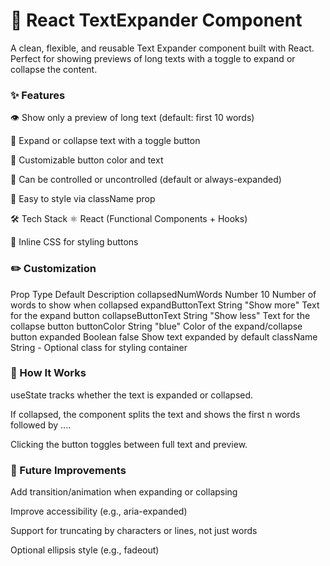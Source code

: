 # 📝 React TextExpander Component

A clean, flexible, and reusable Text Expander component built with React. Perfect for showing previews of long texts with a toggle to expand or collapse the content.

### ✨ Features

👁️ Show only a preview of long text (default: first 10 words)

🔘 Expand or collapse text with a toggle button

🎨 Customizable button color and text

🧩 Can be controlled or uncontrolled (default or always-expanded)

🧱 Easy to style via className prop

🛠 Tech Stack
⚛️ React (Functional Components + Hooks)

💅 Inline CSS for styling buttons

### ✏️ Customization

Prop Type Default Description
collapsedNumWords Number 10 Number of words to show when collapsed
expandButtonText String "Show more" Text for the expand button
collapseButtonText String "Show less" Text for the collapse button
buttonColor String "blue" Color of the expand/collapse button
expanded Boolean false Show text expanded by default
className String - Optional class for styling container

### 🧠 How It Works

useState tracks whether the text is expanded or collapsed.

If collapsed, the component splits the text and shows the first n words followed by ....

Clicking the button toggles between full text and preview.

### 🧪 Future Improvements

Add transition/animation when expanding or collapsing

Improve accessibility (e.g., aria-expanded)

Support for truncating by characters or lines, not just words

Optional ellipsis style (e.g., fadeout)
